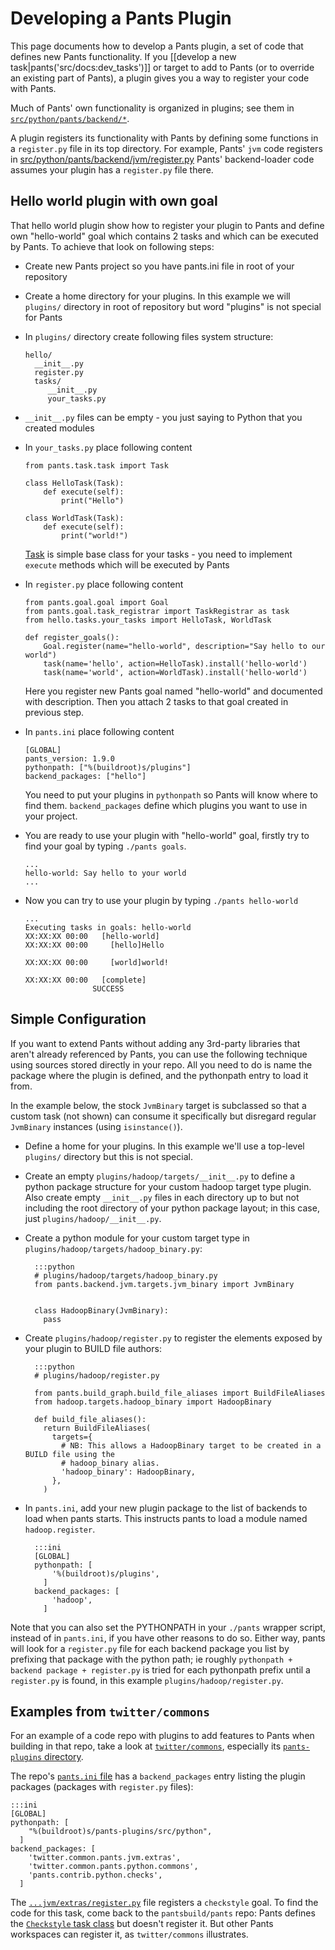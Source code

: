 Developing a Pants Plugin
=========================

This page documents how to develop a Pants plugin, a set of code that
defines new Pants functionality. If you
[[develop a new task|pants('src/docs:dev_tasks')]]
or target to add to Pants (or to
override an existing part of Pants), a plugin gives you a way to
register your code with Pants.

Much of Pants' own functionality is organized in plugins; see them in
[`src/python/pants/backend/*`](https://github.com/pantsbuild/pants/tree/master/src/python/pants/backend).

A plugin registers its functionality with Pants by defining some
functions in a `register.py` file in its top directory. For example,
Pants' `jvm` code registers in
[src/python/pants/backend/jvm/register.py](https://github.com/pantsbuild/pants/blob/master/src/python/pants/backend/jvm/register.py)
Pants' backend-loader code assumes your plugin has a `register.py` file
there.

Hello world plugin with own goal
--------------------
That hello world plugin show how to register your plugin to Pants and define own "hello-world" goal which contains 2 tasks and 
which can be executed by Pants. To achieve that look on following steps:
- Create new Pants project so you have pants.ini file in root of your repository

- Create a home directory for your plugins. In this example we will `plugins/` directory in root of repository
but word "plugins" is not special for Pants

- In `plugins/` directory create following files system structure:

      hello/
        __init__.py
        register.py
        tasks/
           __init__.py
           your_tasks.py
        
        
- `__init__.py` files can be empty - you just saying to Python that you created modules

- In `your_tasks.py` place following content

      from pants.task.task import Task
          
      class HelloTask(Task):
          def execute(self):
              print("Hello")
     
      class WorldTask(Task):
          def execute(self):
              print("world!")
   [Task](https://github.com/pantsbuild/pants/blob/master/src/python/pants/task/task.py) is simple base
   class for your tasks - you need to implement `execute` methods which will be executed by Pants
   
- In `register.py` place following content

      from pants.goal.goal import Goal
      from pants.goal.task_registrar import TaskRegistrar as task
      from hello.tasks.your_tasks import HelloTask, WorldTask
      
      def register_goals():
          Goal.register(name="hello-world", description="Say hello to our world")
          task(name='hello', action=HelloTask).install('hello-world')
          task(name='world', action=WorldTask).install('hello-world')
          
     Here you register new Pants goal named "hello-world" and documented with description.
     Then you attach 2 tasks to that goal created in previous step.

- In `pants.ini` place following content
      
      [GLOBAL]
      pants_version: 1.9.0
      pythonpath: ["%(buildroot)s/plugins"]
      backend_packages: ["hello"]
      
     You need to put your plugins in `pythonpath` so Pants will know where to find them.
     `backend_packages` define which plugins you want to use in your project.
     
- You are ready to use your plugin with "hello-world" goal, firstly try to find your goal by typing `./pants goals`.

      ...
      hello-world: Say hello to your world
      ...
- Now you can try to use your plugin by typing `./pants hello-world`

      ...
      Executing tasks in goals: hello-world
      XX:XX:XX 00:00   [hello-world]
      XX:XX:XX 00:00     [hello]Hello
      
      XX:XX:XX 00:00     [world]world!
      
      XX:XX:XX 00:00   [complete]
                     SUCCESS

Simple Configuration
--------------------

If you want to extend Pants without adding any 3rd-party libraries that aren't already referenced by
Pants, you can use the following technique using sources stored directly in your repo.
All you need to do is name the package where the plugin is defined, and the pythonpath entry to
load it from.

In the example below, the stock `JvmBinary` target is subclassed so that a custom task (not shown)
can consume it specifically but disregard regular `JvmBinary` instances (using `isinstance()`).

- Define a home for your plugins. In this example we'll use a top-level `plugins/` directory but
  this is not special.

- Create an empty `plugins/hadoop/targets/__init__.py` to define a python package structure
  for your custom hadoop target type plugin. Also create empty `__init__.py` files in each
  directory up to but not including the root directory of your python package layout; in this case,
  just `plugins/hadoop/__init__.py`.

- Create a python module for your custom target type in `plugins/hadoop/targets/hadoop_binary.py`:

        :::python
        # plugins/hadoop/targets/hadoop_binary.py
        from pants.backend.jvm.targets.jvm_binary import JvmBinary


        class HadoopBinary(JvmBinary):
          pass


- Create `plugins/hadoop/register.py` to register the elements exposed by your plugin to BUILD file
  authors:

        :::python
        # plugins/hadoop/register.py

        from pants.build_graph.build_file_aliases import BuildFileAliases
        from hadoop.targets.hadoop_binary import HadoopBinary

        def build_file_aliases():
          return BuildFileAliases(
            targets={
              # NB: This allows a HadoopBinary target to be created in a BUILD file using the
              # hadoop_binary alias.
              'hadoop_binary': HadoopBinary,
            },
          )


- In `pants.ini`, add your new plugin package to the list of backends to load when pants starts.
  This instructs pants to load a module named `hadoop.register`.

        :::ini
        [GLOBAL]
        pythonpath: [
            '%(buildroot)s/plugins',
          ]
        backend_packages: [
            'hadoop',
          ]

Note that you can also set the PYTHONPATH in your `./pants` wrapper script, instead of in
`pants.ini`, if you have other reasons to do so. Either way, pants will look for a `register.py`
file for each backend package you list by prefixing that package with the python path; ie roughly
`pythonpath + backend package + register.py` is tried for each pythonpath prefix until a
`register.py` is found, in this example `plugins/hadoop/register.py`.

Examples from `twitter/commons`
-------------------------------

For an example of a code repo with plugins to add features to Pants when building in that repo,
take a look at [`twitter/commons`](https://github.com/twitter/commons), especially its
[`pants-plugins` directory](https://github.com/twitter/commons/tree/32011ab5351fea23e8c70e24e752540b06d1389f/pants-plugins).

The repo's [`pants.ini` file](https://github.com/twitter/commons/blob/32011ab5351fea23e8c70e24e752540b06d1389f/pants.ini) has a
`backend_packages` entry listing the plugin packages (packages with `register.py` files):

    :::ini
    [GLOBAL]
    pythonpath: [
        "%(buildroot)s/pants-plugins/src/python",
      ]
    backend_packages: [
        'twitter.common.pants.jvm.extras',
        'twitter.common.pants.python.commons',
        'pants.contrib.python.checks',
      ]

The [`...jvm/extras/register.py`](https://github.com/twitter/commons/blob/master/pants-plugins/src/python/twitter/common/pants/jvm/extras/register.py)
file registers a `checkstyle` goal. To find the code for this task, come back to the
`pantsbuild/pants` repo: Pants defines the
[`Checkstyle` task class](https://github.com/pantsbuild/pants/blob/master/src/python/pants/backend/jvm/tasks/checkstyle.py) but doesn't register it. 
But other Pants workspaces can register it, as `twitter/commons` illustrates.
